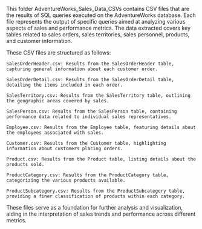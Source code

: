 This folder AdventureWorks_Sales_Data_CSVs contains CSV files that are the results of SQL queries executed on the AdventureWorks database. Each file represents the output of specific queries aimed at analyzing various aspects of sales and performance metrics. The data extracted covers key tables related to sales orders, sales territories, sales personnel, products, and customer information.

These CSV files are structured as follows:

    SalesOrderHeader.csv: Results from the SalesOrderHeader table, capturing general information about each customer order.

    SalesOrderDetail.csv: Results from the SalesOrderDetail table, detailing the items included in each order.

    SalesTerritory.csv: Results from the SalesTerritory table, outlining the geographic areas covered by sales.

    SalesPerson.csv: Results from the SalesPerson table, containing performance data related to individual sales representatives.

    Employee.csv: Results from the Employee table, featuring details about the employees associated with sales.

    Customer.csv: Results from the Customer table, highlighting information about customers placing orders.

    Product.csv: Results from the Product table, listing details about the products sold.

    ProductCategory.csv: Results from the ProductCategory table, categorizing the various products available.

    ProductSubcategory.csv: Results from the ProductSubcategory table, providing a finer classification of products within each category.

These files serve as a foundation for further analysis and visualization, aiding in the interpretation of sales trends and performance across different metrics.
